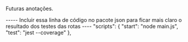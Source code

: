 Futuras anotações. 

----- Incluir essa linha de código no pacote json para ficar mais claro o resultado dos testes das rotas ----
  "scripts": {
    "start": "node main.js",
    "test": "jest --coverage"
  },
 
